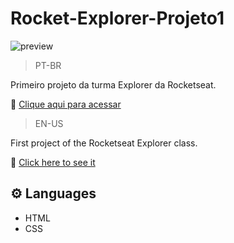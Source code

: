 # Rocket-Explorer-Projeto1

![preview](![Screenshot_3](https://user-images.githubusercontent.com/113138169/193127028-0cbb0246-c60d-49de-86a5-05caf460d1b2.png))

>PT-BR

Primeiro projeto da turma Explorer da Rocketseat.

🔗 [Clique aqui para acessar](https://joaoeduardorrocha.github.io/Rocket-Explorer-Projeto1/)

>EN-US

First project of the Rocketseat Explorer class.

🔗 [Click here to see it](https://joaoeduardorrocha.github.io/Rocket-Explorer-Projeto1/)

## ⚙️ Languages

- HTML
- CSS
